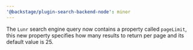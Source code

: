 ```yaml
---
'@backstage/plugin-search-backend-node': minor
---
```


The `Lunr` search engine query now contains a property called `pageLimit`, this new property specifies how many results to return per page and its default value is 25.
